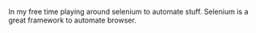 In my free time playing around selenium to automate stuff.
Selenium is a great framework to automate browser.
